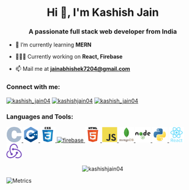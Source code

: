 <h1 align="center">Hi 👋, I'm Kashish Jain</h1>
<h3 align="center">A passionate full stack web developer from India</h3>

- 🌱 I’m currently learning **MERN**

- 👨🏻‍💻 Currently working on **React, Firebase**

- 📫 Mail me at **jainabhishek7204@gmail.com**

<h3 align="left">Connect with me:</h3>
<p align="left">
<a href="https://twitter.com/kashish_jain04" target="blank"><img align="center" src="https://cdn.jsdelivr.net/npm/simple-icons@3.0.1/icons/twitter.svg" alt="kashish_jain04" height="30" width="40" /></a>
<a href="https://linkedin.com/in/kashishjain04" target="blank"><img align="center" src="https://cdn.jsdelivr.net/npm/simple-icons@3.0.1/icons/linkedin.svg" alt="kashishjain04" height="30" width="40" /></a>
<a href="https://instagram.com/kashish_jain04" target="blank"><img align="center" src="https://cdn.jsdelivr.net/npm/simple-icons@3.0.1/icons/instagram.svg" alt="kashish_jain04" height="30" width="40" /></a>
</p>

<h3 align="left">Languages and Tools:</h3>
<p align="left"> <a href="https://www.cprogramming.com/" target="_blank"> <img src="https://raw.githubusercontent.com/devicons/devicon/master/icons/c/c-original.svg" width="40" height="40"/> </a> <a href="https://www.w3schools.com/cpp/" target="_blank"> <img src="https://raw.githubusercontent.com/devicons/devicon/master/icons/cplusplus/cplusplus-original.svg" alt="cplusplus" width="40" height="40"/> </a> <a href="https://www.w3schools.com/css/" target="_blank"> <img src="https://raw.githubusercontent.com/devicons/devicon/master/icons/css3/css3-original-wordmark.svg" alt="css3" width="40" height="40"/> </a> <a href="https://firebase.google.com/" target="_blank"> <img src="https://www.vectorlogo.zone/logos/firebase/firebase-icon.svg" alt="firebase" width="40" height="40"/> </a> <a href="https://www.w3.org/html/" target="_blank"> <img src="https://raw.githubusercontent.com/devicons/devicon/master/icons/html5/html5-original-wordmark.svg" alt="html5" width="40" height="40"/> </a> <a href="https://developer.mozilla.org/en-US/docs/Web/JavaScript" target="_blank"> <img src="https://raw.githubusercontent.com/devicons/devicon/master/icons/javascript/javascript-original.svg" alt="javascript" width="40" height="40"/> </a> <a href="https://www.mongodb.com/" target="_blank"> <img src="https://raw.githubusercontent.com/devicons/devicon/master/icons/mongodb/mongodb-original-wordmark.svg" alt="mongodb" width="40" height="40"/> </a> <a href="https://nodejs.org" target="_blank"> <img src="https://raw.githubusercontent.com/devicons/devicon/master/icons/nodejs/nodejs-original-wordmark.svg" alt="nodejs" width="40" height="40"/> </a> <a href="https://www.python.org" target="_blank"> <img src="https://raw.githubusercontent.com/devicons/devicon/master/icons/python/python-original.svg" alt="python" width="40" height="40"/> </a> <a href="https://reactjs.org/" target="_blank"> <img src="https://raw.githubusercontent.com/devicons/devicon/master/icons/react/react-original-wordmark.svg" alt="react" width="40" height="40"/> </a> <a href="https://redux.js.org" target="_blank"> <img src="https://raw.githubusercontent.com/devicons/devicon/master/icons/redux/redux-original.svg" alt="redux" width="40" height="40"/> </a> </p>

<p align="center"><img align="center" src="https://github-readme-stats.vercel.app/api/top-langs?username=kashishjain04&show_icons=true&locale=en&layout=compact" alt="kashishjain04" /></p>

![Metrics](https://metrics.lecoq.io/kashishjain04?template=classic&base.header=0&base.activity=0&base.community=0&base.repositories=0&base.metadata=0&isocalendar=1&isocalendar.duration=half-year&config.timezone=Asia%2FCalcutta)
